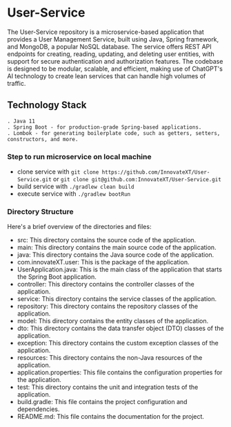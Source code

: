# User-Service
The User-Service repository is a microservice-based application that provides a User Management Service, built using Java, Spring framework, and MongoDB, a popular NoSQL database. The service offers REST API endpoints for creating, reading, updating, and deleting user entities, with support for secure authentication and authorization features. The codebase is designed to be modular, scalable, and efficient, making use of ChatGPT's AI technology to create lean services that can handle high volumes of traffic.

## Technology Stack
    . Java 11
    . Spring Boot - for production-grade Spring-based applications.
    . Lombok - for generating boilerplate code, such as getters, setters, constructors, and more.

### Step to run microservice on local machine
- clone service with ```git clone https://github.com/InnovateXT/User-Service.git```
  or ```git clone git@github.com:InnovateXT/User-Service.git```
- build service with
  ```./gradlew clean build```
- execute service with
  ```./gradlew bootRun```

### Directory Structure
Here's a brief overview of the directories and files:

- src: This directory contains the source code of the application.
- main: This directory contains the main source code of the application.
- java: This directory contains the Java source code of the application.
- com.innovateXT.user: This is the package of the application.
- UserApplication.java: This is the main class of the application that starts the Spring Boot application.
- controller: This directory contains the controller classes of the application.
- service: This directory contains the service classes of the application.
- repository: This directory contains the repository classes of the application.
- model: This directory contains the entity classes of the application.
- dto: This directory contains the data transfer object (DTO) classes of the application.
- exception: This directory contains the custom exception classes of the application.
- resources: This directory contains the non-Java resources of the application.
- application.properties: This file contains the configuration properties for the application.
- test: This directory contains the unit and integration tests of the application.
- build.gradle: This file contains the project configuration and dependencies.
- README.md: This file contains the documentation for the project.
